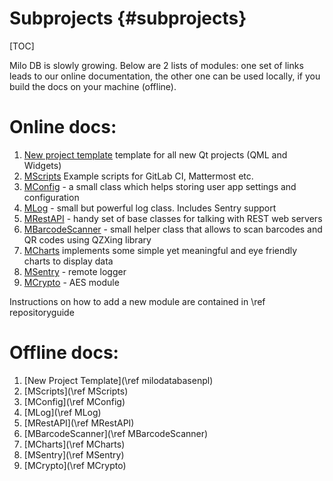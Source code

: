 Subprojects {#subprojects}
===
[TOC]

Milo DB is slowly growing. Below are 2 lists of modules: one set of links leads to our online documentation, the other one can be used locally, if you build the docs on your machine (offline).

# Online docs:

1. [New project template](https://qtdocs.milosolutions.com/milo-code-db/newprojecttemplate/) template for all new Qt projects (QML and Widgets)
2. [MScripts](https://qtdocs.milosolutions.com/milo-code-db/mscripts/) Example  scripts for GitLab CI, Mattermost etc.
3. [MConfig](https://qtdocs.milosolutions.com/milo-code-db/mconfig/) - a small class which helps storing user app settings and configuration
4. [MLog](https://qtdocs.milosolutions.com/milo-code-db/mlog/) - small but powerful log class. Includes Sentry support
5. [MRestAPI](https://qtdocs.milosolutions.com/milo-code-db/mrestapi/) - handy set of base classes for talking with REST web servers
6. [MBarcodeScanner](https://qtdocs.milosolutions.com/milo-code-db/mbarcodescanner/) - small helper class that allows to scan barcodes and QR codes using QZXing library
7. [MCharts](https://qtdocs.milosolutions.com/milo-code-db/mcharts/) implements some simple yet meaningful and eye friendly charts to display data
8. [MSentry](https://qtdocs.milosolutions.com/milo-code-db/msentry/) - remote logger
9. [MCrypto](https://qtdocs.milosolutions.com/milo-code-db/mcrypto/) - AES module

Instructions on how to add a new module are contained in \ref repositoryguide

# Offline docs:

1. [New Project Template](\ref milodatabasenpl)
2. [MScripts](\ref MScripts)
3. [MConfig](\ref MConfig)
4. [MLog](\ref MLog)
5. [MRestAPI](\ref MRestAPI)
6. [MBarcodeScanner](\ref MBarcodeScanner)
7. [MCharts](\ref MCharts)
8. [MSentry](\ref MSentry)
9. [MCrypto](\ref MCrypto)
